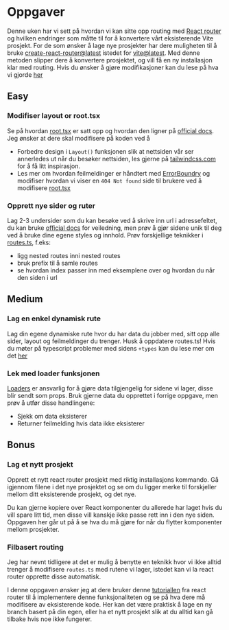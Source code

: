 # Oppgaver

Denne uken har vi sett på hvordan vi kan sitte opp routing med [React router](https://reactrouter.com/) og hvilken endringer som måtte til for å konvertere vårt eksisterende Vite prosjekt. For de som ønsker å lage nye prosjekter har dere muligheten til å bruke [create-react-router@latest](https://reactrouter.com/start/framework/installation) istedet for [vite@latest](https://vite.dev/guide/#scaffolding-your-first-vite-project). Med denne metoden slipper dere å konvertere prosjektet, og vill få en ny installasjon klar med routing. Hvis du ønsker å gjøre modifikasjoner kan du lese på hva vi gjorde [her](1_installing.md)

## Easy

### Modifiser layout or root.tsx

Se på hvordan [root.tsx](../../src/root.tsx) er satt opp og hvordan den ligner på [official docs](https://reactrouter.com/api/framework-conventions/root.tsx). Jeg ønsker at dere skal modifisere på koden ved å

- Forbedre design i `Layout()` funksjonen slik at nettsiden vår ser annerledes ut når du besøker nettsiden, les gjerne på [tailwindcss.com](https://tailwindcss.com/docs/styling-with-utility-classes) for å få litt inspirasjon.
- Les mer om hvordan feilmeldinger er håndtert med [ErrorBoundry](https://reactrouter.com/how-to/error-boundary) og modifiser hvordan vi viser en `404 Not found` side til brukere ved å modifisere [root.tsx](../../src/root.tsx)

### Opprett nye sider og ruter
Lag 2-3 undersider som du kan besøke ved å skrive inn url i adressefeltet, du kan bruke [official docs](https://reactrouter.com/how-to/file-route-conventions) for veiledning, men prøv å gjør sidene unik til deg ved å bruke dine egene styles og innhold.
Prøv forskjellige teknikker i [routes.ts](../../src/routes.ts), f.eks:
- ligg nested routes inni nested routes
- bruk prefix til å samle routes
- se hvordan index passer inn med eksemplene over og hvordan du når den siden i url
## Medium

### Lag en enkel dynamisk rute
Lag din egene dynamiske rute hvor du har data du jobber med, sitt opp alle sider, layout og feilmeldinger du trenger. Husk å oppdatere routes.ts! Hvis du møter på typescript problemer med sidens `+types` kan du lese mer om det [her](https://reactrouter.com/how-to/route-module-type-safety)

### Lek med loader funksjonen
[Loaders](https://reactrouter.com/start/framework/data-loading) er ansvarlig for å gjøre data tilgjengelig for sidene vi lager, disse blir sendt som props. Bruk gjerne data du opprettet i forrige oppgave, men prøv å utfør disse handlingene:
- Sjekk om data eksisterer
- Returner feilmelding hvis data ikke eksisterer

## Bonus

### Lag et nytt prosjekt
Opprett et nytt react router prosjekt med riktig installasjons kommando. Gå igjennom filene i det nye prosjektet og se om du ligger merke til forskjeller mellom ditt eksisterende prosjekt, og det nye.

Du kan gjerne kopiere over React komponenter du allerede har laget hvis du vill spare litt tid, men disse vill kanskje ikke passe rett inn i den nye siden. Oppgaven her går ut på å se hva du må gjøre for når du flytter komponenter mellom prosjekter.

### Filbasert routing
Jeg har nevnt tidligere at det er mulig å benytte en teknikk hvor vi ikke alltid trenger å modifisere `routes.ts` med rutene vi lager, istedet kan vi la react router opprette disse automatisk. 

I denne oppgaven ønsker jeg at dere bruker denne [tutoriallen](https://reactrouter.com/how-to/file-route-conventions) fra react router til å implementere denne funksjonaliteten og se på hva dere må modifisere av eksisterende kode. Her kan det være praktisk å lage en ny branch basert på din egen, eller ha et nytt prosjekt slik at du alltid kan gå tilbake hvis noe ikke fungerer.

